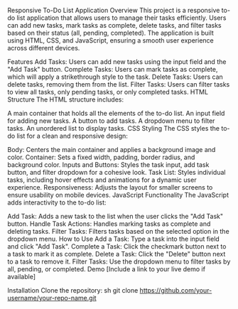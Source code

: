 Responsive To-Do List Application
Overview
This project is a responsive to-do list application that allows users to manage their tasks efficiently. Users can add new tasks, mark tasks as complete, delete tasks, and filter tasks based on their status (all, pending, completed). The application is built using HTML, CSS, and JavaScript, ensuring a smooth user experience across different devices.

Features
Add Tasks: Users can add new tasks using the input field and the "Add Task" button.
Complete Tasks: Users can mark tasks as complete, which will apply a strikethrough style to the task.
Delete Tasks: Users can delete tasks, removing them from the list.
Filter Tasks: Users can filter tasks to view all tasks, only pending tasks, or only completed tasks.
HTML Structure
The HTML structure includes:

A main container that holds all the elements of the to-do list.
An input field for adding new tasks.
A button to add tasks.
A dropdown menu to filter tasks.
An unordered list to display tasks.
CSS Styling
The CSS styles the to-do list for a clean and responsive design:

Body: Centers the main container and applies a background image and color.
Container: Sets a fixed width, padding, border radius, and background color.
Inputs and Buttons: Styles the task input, add task button, and filter dropdown for a cohesive look.
Task List: Styles individual tasks, including hover effects and animations for a dynamic user experience.
Responsiveness: Adjusts the layout for smaller screens to ensure usability on mobile devices.
JavaScript Functionality
The JavaScript adds interactivity to the to-do list:

Add Task: Adds a new task to the list when the user clicks the "Add Task" button.
Handle Task Actions: Handles marking tasks as complete and deleting tasks.
Filter Tasks: Filters tasks based on the selected option in the dropdown menu.
How to Use
Add a Task: Type a task into the input field and click "Add Task".
Complete a Task: Click the checkmark button next to a task to mark it as complete.
Delete a Task: Click the "Delete" button next to a task to remove it.
Filter Tasks: Use the dropdown menu to filter tasks by all, pending, or completed.
Demo
[Include a link to your live demo if available]

Installation
Clone the repository:
sh
git clone https://github.com/your-username/your-repo-name.git
